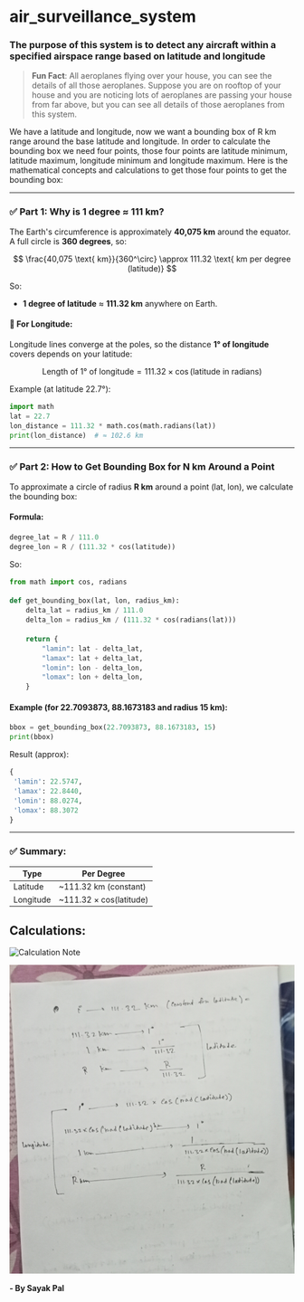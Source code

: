 # air_surveillance_system

### The purpose of this system is to detect any aircraft within a specified airspace range based on latitude and longitude

> **Fun Fact**: All aeroplanes flying over your house, you can see the details of all those aeroplanes. Suppose you are on rooftop of your house and you are noticing lots of aeroplanes are passing your house from far above, but you can see all details of those aeroplanes from this system.

We have a latitude and longitude, now we want a bounding box of R km range around the base latitude and longitude. In order to calculate the bounding box we need four points, those four points are latitude minimum, latitude maximum, longitude minimum and longitude maximum. Here is the mathematical concepts and calculations to get those four points to get the bounding box:

---

### ✅ **Part 1: Why is 1 degree ≈ 111 km?**

The Earth's circumference is approximately **40,075 km** around the equator. A full circle is **360 degrees**, so:

$$
\frac{40,075 \text{ km}}{360^\circ} \approx 111.32 \text{ km per degree (latitude)}
$$

So:

* **1 degree of latitude** ≈ **111.32 km** anywhere on Earth.

#### 🔹 For Longitude:

Longitude lines converge at the poles, so the distance **1° of longitude** covers depends on your latitude:

$$
\text{Length of 1° of longitude} = 111.32 \times \cos(\text{latitude in radians})
$$

Example (at latitude 22.7°):

```python
import math
lat = 22.7
lon_distance = 111.32 * math.cos(math.radians(lat))
print(lon_distance)  # ≈ 102.6 km
```

---

### ✅ **Part 2: How to Get Bounding Box for N km Around a Point**

To approximate a circle of radius **R km** around a point (lat, lon), we calculate the bounding box:

#### Formula:

```python
degree_lat = R / 111.0
degree_lon = R / (111.32 * cos(latitude))
```

So:

```python
from math import cos, radians

def get_bounding_box(lat, lon, radius_km):
    delta_lat = radius_km / 111.0
    delta_lon = radius_km / (111.32 * cos(radians(lat)))

    return {
        "lamin": lat - delta_lat,
        "lamax": lat + delta_lat,
        "lomin": lon - delta_lon,
        "lomax": lon + delta_lon,
    }
```

#### Example (for 22.7093873, 88.1673183 and radius 15 km):

```python
bbox = get_bounding_box(22.7093873, 88.1673183, 15)
print(bbox)
```

Result (approx):

```python
{
 'lamin': 22.5747,
 'lamax': 22.8440,
 'lomin': 88.0274,
 'lomax': 88.3072
}
```

---

### ✅ Summary:

| Type      | Per Degree               |
| --------- | ------------------------ |
| Latitude  | \~111.32 km (constant)   |
| Longitude | \~111.32 × cos(latitude) |

## Calculations:

![Calculation Note](https://github.com/Spin1234/air_surveillance_system/blob/main/IMG_20250602_002211.jpg)

![calculation note](https://github.com/Spin1234/air_surveillance_system/blob/main/IMG_20250602_002240.jpg)


**- By Sayak Pal**
